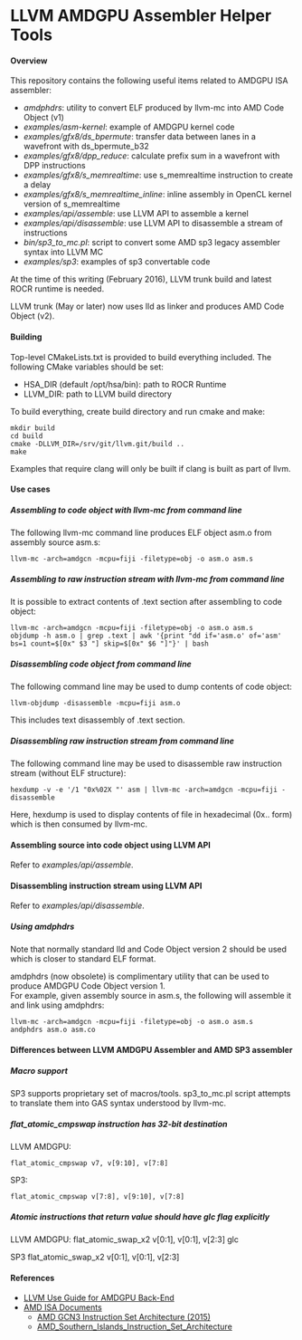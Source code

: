 LLVM AMDGPU Assembler Helper Tools 
============================

#### Overview
This repository contains the following useful items related to AMDGPU ISA assembler:

  * *amdphdrs*: utility to convert ELF produced by llvm-mc into AMD Code Object (v1)
  * *examples/asm-kernel*: example of AMDGPU kernel code 
  * *examples/gfx8/ds_bpermute*: transfer data between lanes in a wavefront with ds_bpermute_b32
  * *examples/gfx8/dpp_reduce*: calculate prefix sum in a wavefront with DPP instructions
  * *examples/gfx8/s_memrealtime*: use s_memrealtime instruction to create a delay
  * *examples/gfx8/s_memrealtime_inline*: inline assembly in OpenCL kernel version of s_memrealtime
  * *examples/api/assemble*: use LLVM API to assemble a kernel
  * *examples/api/disassemble*: use LLVM API to disassemble a stream of instructions
  * *bin/sp3_to_mc.pl*: script to convert some AMD sp3 legacy assembler syntax into LLVM MC
  * *examples/sp3*: examples of sp3 convertable code

At the time of this writing (February 2016), LLVM trunk build and latest ROCR runtime is needed.

LLVM trunk (May or later) now uses lld as linker and produces AMD Code Object (v2).


#### Building

Top-level CMakeLists.txt is provided to build everything included. The following CMake variables
should be set:
  * HSA_DIR (default /opt/hsa/bin): path to ROCR Runtime
  * LLVM_DIR: path to LLVM build directory

To build everything, create build directory and run cmake and make:

    mkdir build
    cd build  
    cmake -DLLVM_DIR=/srv/git/llvm.git/build ..
    make

Examples that require clang will only be built if clang is built as part of llvm.

#### Use cases

##### Assembling to code object with llvm-mc from command line

The following llvm-mc command line produces ELF object asm.o from assembly source asm.s:

    llvm-mc -arch=amdgcn -mcpu=fiji -filetype=obj -o asm.o asm.s


##### Assembling to raw instruction stream with llvm-mc from command line

It is possible to extract contents of .text section after assembling to code object:

    llvm-mc -arch=amdgcn -mcpu=fiji -filetype=obj -o asm.o asm.s
    objdump -h asm.o | grep .text | awk '{print "dd if='asm.o' of='asm' bs=1 count=$[0x" $3 "] skip=$[0x" $6 "]"}' | bash


##### Disassembling code object from command line

The following command line may be used to dump contents of code object:

    llvm-objdump -disassemble -mcpu=fiji asm.o

This includes text disassembly of .text section.


##### Disassembling raw instruction stream from command line

The following command line may be used to disassemble raw instruction stream (without ELF structure):

    hexdump -v -e '/1 "0x%02X "' asm | llvm-mc -arch=amdgcn -mcpu=fiji -disassemble

Here, hexdump is used to display contents of file in hexadecimal (0x.. form) which
is then consumed by llvm-mc.


#### Assembling source into code object using LLVM API

Refer to *examples/api/assemble*.


#### Disassembling instruction stream using LLVM API

Refer to *examples/api/disassemble*.


##### Using amdphdrs

Note that normally standard lld and Code Object version 2 should be used which is closer to standard ELF format.

amdphdrs (now obsolete) is complimentary utility that can be used to produce AMDGPU Code Object version 1.  
For example, given assembly source in asm.s, the following will assemble it and link using amdphdrs:

    llvm-mc -arch=amdgcn -mcpu=fiji -filetype=obj -o asm.o asm.s
    andphdrs asm.o asm.co


#### Differences between LLVM AMDGPU Assembler and AMD SP3 assembler
##### Macro support
SP3 supports proprietary set of macros/tools. sp3_to_mc.pl script attempts
to translate them into GAS syntax understood by llvm-mc.

##### flat_atomic_cmpswap instruction has 32-bit destination

LLVM AMDGPU:

    flat_atomic_cmpswap v7, v[9:10], v[7:8]

SP3:

    flat_atomic_cmpswap v[7:8], v[9:10], v[7:8]

##### Atomic instructions that return value should have glc flag explicitly

LLVM AMDGPU:
    flat_atomic_swap_x2 v[0:1], v[0:1], v[2:3] glc

SP3
    flat_atomic_swap_x2 v[0:1], v[0:1], v[2:3]

#### References
  * [LLVM Use Guide for AMDGPU Back-End](http://llvm.org/docs/AMDGPUUsage.html)
  * [AMD ISA Documents](http://developer.amd.com/resources/documentation-articles/developer-guides-manuals/)
    * [AMD GCN3 Instruction Set Architecture (2015)](http://amd-dev.wpengine.netdna-cdn.com/wordpress/media/2013/07/AMD_GCN3_Instruction_Set_Architecture.pdf)
    * [AMD_Southern_Islands_Instruction_Set_Architecture](http://amd-dev.wpengine.netdna-cdn.com/wordpress/media/2013/07/AMD_Southern_Islands_Instruction_Set_Architecture1.pdf)
